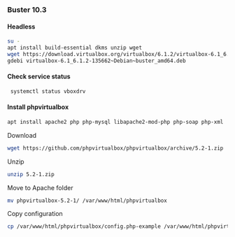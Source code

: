 ### Buster 10.3
#### Headless
```bash
su -
apt install build-essential dkms unzip wget
wget https://download.virtualbox.org/virtualbox/6.1.2/virtualbox-6.1_6.1.2-135662~Debian~buster_amd64.deb
gdebi virtualbox-6.1_6.1.2-135662~Debian~buster_amd64.deb 
```
#### Check service status
```bash
 systemctl status vboxdrv
 ```
 #### Install phpvirtualbox
 ```bash
 apt install apache2 php php-mysql libapache2-mod-php php-soap php-xml
 ```
 Download
 ```bash
 wget https://github.com/phpvirtualbox/phpvirtualbox/archive/5.2-1.zip
```
Unzip
```bash
unzip 5.2-1.zip
```
Move to Apache folder
```bash
mv phpvirtualbox-5.2-1/ /var/www/html/phpvirtualbox
```
Copy configuration
```bash
cp /var/www/html/phpvirtualbox/config.php-example /var/www/html/phpvirtualbox/config.php
```
